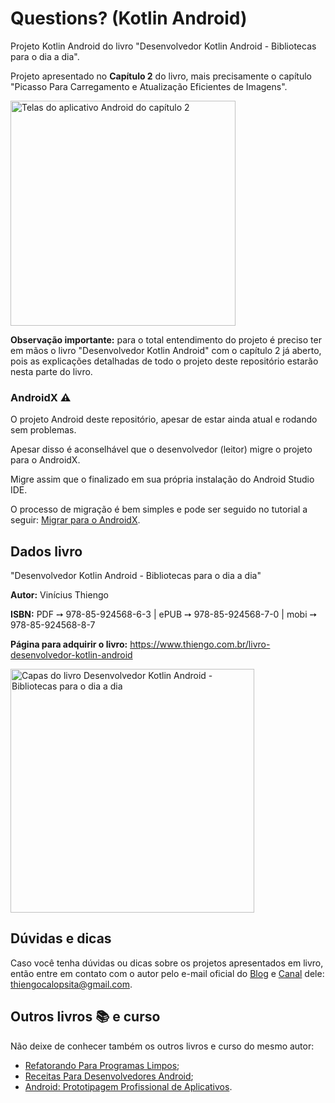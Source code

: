 # Questions? (Kotlin Android)

Projeto Kotlin Android do livro "Desenvolvedor Kotlin Android - Bibliotecas para o dia a dia".

Projeto apresentado no **Capítulo 2** do livro, mais precisamente o capítulo "Picasso Para Carregamento e Atualização Eficientes de Imagens".

<img src="https://www.thiengo.com.br/img/livro/desenvolvedor-kotlin-android-bibliotecas-para-o-dia-a-dia/github/aplicativo-android-capitulo-02.jpg" alt="Telas do aplicativo Android do capítulo 2" height="360">

**Observação importante:** para o total entendimento do projeto é preciso ter em mãos o livro "Desenvolvedor Kotlin Android" com o capítulo 2 já aberto, pois as explicações detalhadas de todo o projeto deste repositório estarão nesta parte do livro.

### AndroidX ⚠

O projeto Android deste repositório, apesar de estar ainda atual e rodando sem problemas.

Apesar disso é aconselhável que o desenvolvedor (leitor) migre o projeto para o AndroidX.

Migre assim que o finalizado em sua própria instalação do Android Studio IDE.

O processo de migração é bem simples e pode ser seguido no tutorial a seguir: [Migrar para o AndroidX](https://developer.android.com/jetpack/androidx/migrate?hl=pt-br).

## Dados livro

"Desenvolvedor Kotlin Android - Bibliotecas para o dia a dia"

**Autor:** Vinícius Thiengo

**ISBN:** PDF ➙ 978-85-924568-6-3 | ePUB ➙ 978-85-924568-7-0 | mobi ➙ 978-85-924568-8-7

**Página para adquirir o livro:** https://www.thiengo.com.br/livro-desenvolvedor-kotlin-android

<img src="https://www.thiengo.com.br/img/livro/desenvolvedor-kotlin-android-bibliotecas-para-o-dia-a-dia/github/capas-livro-desenvolvedor-kotlin-android.jpg" alt="Capas do livro Desenvolvedor Kotlin Android - Bibliotecas para o dia a dia" width="390">

## Dúvidas e dicas

Caso você tenha dúvidas ou dicas sobre os projetos apresentados em livro, então entre em contato com o autor pelo e-mail oficial do [Blog](https://www.thiengo.com.br) e [Canal](https://www.youtube.com/user/thiengoCalopsita) dele: thiengocalopsita@gmail.com.

## Outros livros 📚 e curso

Não deixe de conhecer também os outros livros e curso do mesmo autor:

- [Refatorando Para Programas Limpos](https://www.thiengo.com.br/livro-refatorando-para-programas-limpos);
- [Receitas Para Desenvolvedores Android](https://www.thiengo.com.br/livro-receitas-para-desenvolvedores-android);
- [Android: Prototipagem Profissional de Aplicativos](https://www.udemy.com/course/android-prototipagem-profissional-de-aplicativos/?locale=pt_BR&persist_locale=).
